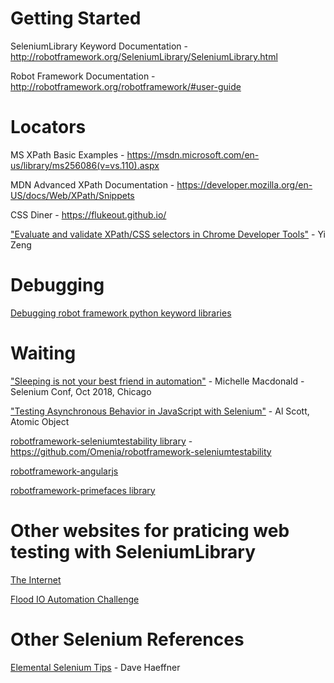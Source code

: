# Getting Started

SeleniumLibrary Keyword Documentation - http://robotframework.org/SeleniumLibrary/SeleniumLibrary.html

Robot Framework Documentation - http://robotframework.org/robotframework/#user-guide

# Locators

MS XPath Basic Examples - https://msdn.microsoft.com/en-us/library/ms256086(v=vs.110).aspx

MDN Advanced XPath Documentation - https://developer.mozilla.org/en-US/docs/Web/XPath/Snippets

CSS Diner - https://flukeout.github.io/

["Evaluate and validate XPath/CSS selectors in Chrome Developer Tools"](https://yizeng.me/2014/03/23/evaluate-and-validate-xpath-css-selectors-in-chrome-developer-tools/) - Yi Zeng

# Debugging

[Debugging robot framework python keyword libraries](https://stackoverflow.com/questions/32980559/debugging-robot-framework-python-keyword-libraries)

# Waiting

["Sleeping is not your best friend in automation"](https://www.seleniumconf.us/talks#michelle-macdonald) - Michelle Macdonald - Selenium Conf, Oct 2018, Chicago

["Testing Asynchronous Behavior in JavaScript with Selenium"](https://spin.atomicobject.com/2015/05/12/testing-asynchronous-behavior-javascript-selenium/) - Al Scott, Atomic Object 

[robotframework-seleniumtestability library](https://github.com/Omenia/robotframework-seleniumtestability) - https://github.com/Omenia/robotframework-seleniumtestability

[robotframework-angularjs](https://github.com/Selenium2Library/robotframework-angularjs)

[robotframework-primefaces library](https://github.com/emanlove/robotframework-primefaces)

# Other websites for praticing web testing with SeleniumLibrary

[The Internet](http://the-internet.herokuapp.com/)

[Flood IO Automation Challenge](https://challengers.flood.io/start)

# Other Selenium References

[Elemental Selenium Tips](http://elementalselenium.com/tips) - Dave Haeffner